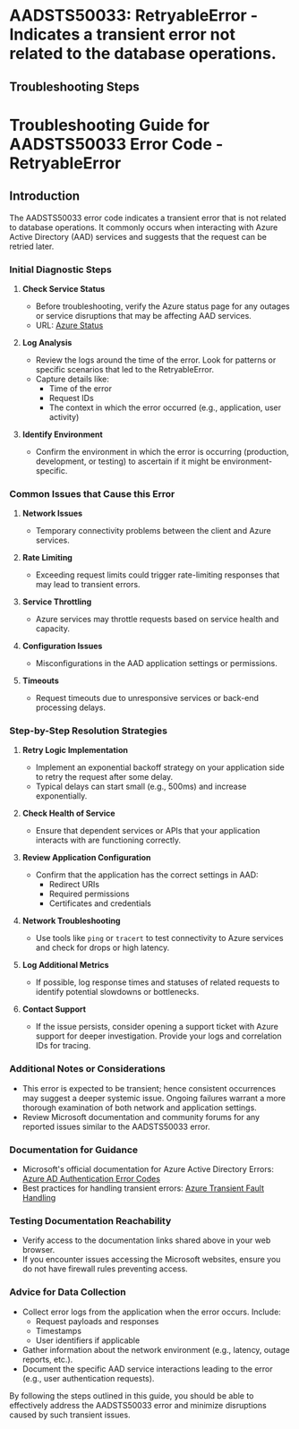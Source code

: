 
# AADSTS50033: RetryableError - Indicates a transient error not related to the database operations.


## Troubleshooting Steps
# Troubleshooting Guide for AADSTS50033 Error Code - RetryableError

## Introduction
The AADSTS50033 error code indicates a transient error that is not related to database operations. It commonly occurs when interacting with Azure Active Directory (AAD) services and suggests that the request can be retried later.

### Initial Diagnostic Steps
1. **Check Service Status**
   - Before troubleshooting, verify the Azure status page for any outages or service disruptions that may be affecting AAD services.
   - URL: [Azure Status](https://status.azure.com)

2. **Log Analysis**
   - Review the logs around the time of the error. Look for patterns or specific scenarios that led to the RetryableError.
   - Capture details like:
     - Time of the error
     - Request IDs
     - The context in which the error occurred (e.g., application, user activity)

3. **Identify Environment**
   - Confirm the environment in which the error is occurring (production, development, or testing) to ascertain if it might be environment-specific.

### Common Issues that Cause this Error
1. **Network Issues**
   - Temporary connectivity problems between the client and Azure services.

2. **Rate Limiting**
   - Exceeding request limits could trigger rate-limiting responses that may lead to transient errors.

3. **Service Throttling**
   - Azure services may throttle requests based on service health and capacity.

4. **Configuration Issues**
   - Misconfigurations in the AAD application settings or permissions.

5. **Timeouts**
   - Request timeouts due to unresponsive services or back-end processing delays.

### Step-by-Step Resolution Strategies
1. **Retry Logic Implementation**
   - Implement an exponential backoff strategy on your application side to retry the request after some delay.
   - Typical delays can start small (e.g., 500ms) and increase exponentially.

2. **Check Health of Service**
   - Ensure that dependent services or APIs that your application interacts with are functioning correctly.

3. **Review Application Configuration**
   - Confirm that the application has the correct settings in AAD:
     - Redirect URIs
     - Required permissions
     - Certificates and credentials

4. **Network Troubleshooting**
   - Use tools like `ping` or `tracert` to test connectivity to Azure services and check for drops or high latency.

5. **Log Additional Metrics**
   - If possible, log response times and statuses of related requests to identify potential slowdowns or bottlenecks.

6. **Contact Support**
   - If the issue persists, consider opening a support ticket with Azure support for deeper investigation. Provide your logs and correlation IDs for tracing.

### Additional Notes or Considerations
- This error is expected to be transient; hence consistent occurrences may suggest a deeper systemic issue. Ongoing failures warrant a more thorough examination of both network and application settings.
- Review Microsoft documentation and community forums for any reported issues similar to the AADSTS50033 error.

### Documentation for Guidance
- Microsoft's official documentation for Azure Active Directory Errors: [Azure AD Authentication Error Codes](https://docs.microsoft.com/en-us/azure/active-directory/develop/reference-aad-error-codes)
- Best practices for handling transient errors: [Azure Transient Fault Handling](https://docs.microsoft.com/en-us/azure/architecture/patterns/retry)

### Testing Documentation Reachability
- Verify access to the documentation links shared above in your web browser.
- If you encounter issues accessing the Microsoft websites, ensure you do not have firewall rules preventing access.

### Advice for Data Collection
- Collect error logs from the application when the error occurs. Include:
  - Request payloads and responses
  - Timestamps
  - User identifiers if applicable
- Gather information about the network environment (e.g., latency, outage reports, etc.).
- Document the specific AAD service interactions leading to the error (e.g., user authentication requests).

By following the steps outlined in this guide, you should be able to effectively address the AADSTS50033 error and minimize disruptions caused by such transient issues.